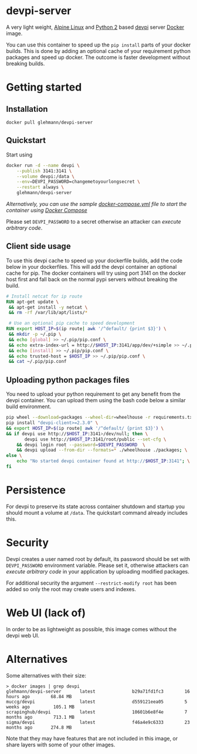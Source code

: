 devpi-server
============

A very light weight, [Alpine Linux] and [Python 2] based [devpi] server
[Docker] image.

You can use this container to speed up the `pip install` parts of your docker
builds. This is done by adding an optional cache of your requirement python
packages and speed up docker. The outcome is faster development without
breaking builds.

# Getting started

## Installation

`docker pull glehmann/devpi-server`

## Quickstart

Start using

```bash
docker run -d --name devpi \
    --publish 3141:3141 \
    --volume devpi:/data \
    --env=DEVPI_PASSWORD=changemetoyourlongsecret \
    --restart always \
    glehmann/devpi-server
```

*Alternatively, you can use the sample [docker-compose.yml](docker-compose.yml)
file to start the container using [Docker
Compose](https://docs.docker.com/compose/)*

Please set ``DEVPI_PASSWORD`` to a secret otherwise an attacker can *execute
arbitrary code*.

## Client side usage

To use this devpi cache to speed up your dockerfile builds, add the code below
in your dockerfiles. This will add the devpi container an optional cache for
pip. The docker containers will try using port 3141 on the docker host first
and fall back on the normal pypi servers without breaking the build.

```Dockerfile
# Install netcat for ip route
RUN apt-get update \
 && apt-get install -y netcat \
 && rm -rf /var/lib/apt/lists/*

 # Use an optional pip cache to speed development
RUN export HOST_IP=$(ip route| awk '/^default/ {print $3}') \
 && mkdir -p ~/.pip \
 && echo [global] >> ~/.pip/pip.conf \
 && echo extra-index-url = http://$HOST_IP:3141/app/dev/+simple >> ~/.pip/pip.conf \
 && echo [install] >> ~/.pip/pip.conf \
 && echo trusted-host = $HOST_IP >> ~/.pip/pip.conf \
 && cat ~/.pip/pip.conf
```

## Uploading python packages files

You need to upload your python requirement to get any benefit from the devpi
container. You can upload them using the bash code below a similar build
environment.

```bash
pip wheel --download=packages --wheel-dir=wheelhouse -r requirements.txt
pip install "devpi-client>=2.3.0" \
&& export HOST_IP=$(ip route| awk '/^default/ {print $3}') \
&& if devpi use http://$HOST_IP:3141>/dev/null; then \
       devpi use http://$HOST_IP:3141/root/public --set-cfg \
    && devpi login root --password=$DEVPI_PASSWORD  \
    && devpi upload --from-dir --formats=* ./wheelhouse ./packages; \
else \
    echo "No started devpi container found at http://$HOST_IP:3141"; \
fi
```

# Persistence

For devpi to preserve its state across container shutdown and startup you
should mount a volume at `/data`. The quickstart command already includes this.

# Security

Devpi creates a user named root by default, its password should be set with
``DEVPI_PASSWORD`` environment variable. Please set it, otherwise attackers can
*execute arbitrary code* in your application by uploading modified packages.

For additional security the argument `--restrict-modify root` has been added so
only the root may create users and indexes.

# Web UI (lack of)

In order to be as lightweight as possible, this image comes without the devpi
web UI.

# Alternatives

Some alternatives with their size:

    > docker images | grep devpi
    glehmann/devpi-server       latest              b29a71fd1fc3        16 hours ago        68.84 MB
    muccg/devpi                 latest              d559121eea05        5 weeks ago         105.1 MB
    scrapinghub/devpi           latest              10601b6e8f4e        7 months ago        713.1 MB
    sigma/devpi                 latest              f46a4e9c6333        23 months ago       274.8 MB

Note that they may have features that are not included in this image, or share
layers with some of your other images.

[Alpine Linux]: https://alpinelinux.org
[Python 2]: https://www.python.org
[devpi]: http://doc.devpi.net/latest/
[Docker]: https://www.docker.com
